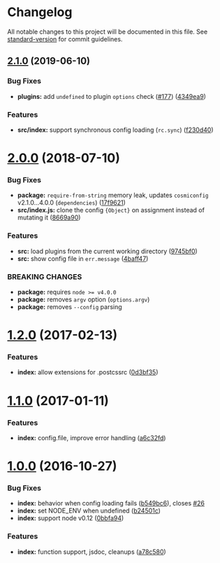 # Changelog

All notable changes to this project will be documented in this file. See [standard-version](https://github.com/conventional-changelog/standard-version) for commit guidelines.

## [2.1.0](https://github.com/michael-ciniawsky/postcss-load-config/compare/v2.0.0...v2.1.0) (2019-06-10)


### Bug Fixes

* **plugins:** add `undefined` to plugin `options` check ([#177](https://github.com/michael-ciniawsky/postcss-load-config/issues/177)) ([4349ea9](https://github.com/michael-ciniawsky/postcss-load-config/commit/4349ea9))


### Features

* **src/index:** support synchronous config loading (`rc.sync`) ([f230d40](https://github.com/michael-ciniawsky/postcss-load-config/commit/f230d40))



<a name="2.0.0"></a>
# [2.0.0](https://github.com/michael-ciniawsky/postcss-load-config/compare/v1.2.0...v2.0.0) (2018-07-10)


### Bug Fixes

* **package:** `require-from-string` memory leak, updates `cosmiconfig` v2.1.0...4.0.0 (`dependencies`) ([17f9621](https://github.com/michael-ciniawsky/postcss-load-config/commit/17f9621))
* **src/index.js:** clone the config `{Object}` on assignment instead of mutating it ([8669a90](https://github.com/michael-ciniawsky/postcss-load-config/commit/8669a90))


### Features

* **src:** load plugins from the current working directory ([9745bf0](https://github.com/michael-ciniawsky/postcss-load-config/commit/9745bf0))
* **src:** show config file in `err.message` ([4baff47](https://github.com/michael-ciniawsky/postcss-load-config/commit/4baff47))


### BREAKING CHANGES

* **package:** requires `node >= v4.0.0`
* **package:** removes `argv` option (`options.argv`)
* **package:** removes `--config` parsing



<a name="1.2.0"></a>
# [1.2.0](https://github.com/michael-ciniawsky/postcss-load-config/compare/v1.1.0...v1.2.0) (2017-02-13)


### Features

* **index:** allow extensions for .postcssrc ([0d3bf35](https://github.com/michael-ciniawsky/postcss-load-config/commit/0d3bf35))



<a name="1.1.0"></a>
# [1.1.0](https://github.com/michael-ciniawsky/postcss-load-config/compare/v1.0.0...v1.1.0) (2017-01-11)


### Features

* **index:** config.file, improve error handling ([a6c32fd](https://github.com/michael-ciniawsky/postcss-load-config/commit/a6c32fd))



<a name="1.0.0"></a>
# [1.0.0]((https://github.com/michael-ciniawsky/postcss-load-config/compare/v1.0.0-rc...1.0.0)) (2016-10-27)


### Bug Fixes

* **index:** behavior when config loading fails ([b549bc6](https://github.com/michael-ciniawsky/postcss-load-config/commit/b549bc6)), closes [#26](https://github.com/michael-ciniawsky/postcss-load-config/issues/26)
* **index:** set NODE_ENV when undefined ([b24501c](https://github.com/michael-ciniawsky/postcss-load-config/commit/b24501c))
* **index:** support node v0.12 ([0bbfa94](https://github.com/michael-ciniawsky/postcss-load-config/commit/0bbfa94))

### Features

* **index:** function support, jsdoc, cleanups ([a78c580](https://github.com/michael-ciniawsky/postcss-load-config/commit/a78c580))
